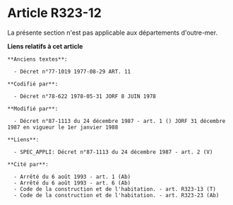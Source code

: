 # Article R323-12

La présente section n'est pas applicable aux départements d'outre-mer.

**Liens relatifs à cet article**

	**Anciens textes**:

	  - Décret n°77-1019 1977-08-29 ART. 11

	**Codifié par**:

	  - Décret n°78-622 1978-05-31 JORF 8 JUIN 1978

	**Modifié par**:

	  - Décret n°87-1113 du 24 décembre 1987 - art. 1 () JORF 31 décembre 1987 en vigueur le 1er janvier 1988

	**Liens**:

	  - SPEC_APPLI: Décret n°87-1113 du 24 décembre 1987 - art. 2 (V)

	**Cité par**:

	  - Arrêté du 6 août 1993 - art. 1 (Ab)
	  - Arrêté du 6 août 1993 - art. 6 (Ab)
	  - Code de la construction et de l'habitation. - art. R323-13 (T)
	  - Code de la construction et de l'habitation. - art. R323-23 (Ab)
